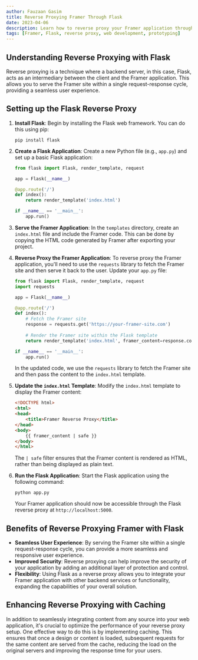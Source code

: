 ```yaml
---
author: Fauzaan Gasim
title: Reverse Proxying Framer Through Flask
date: 2023-04-06
description: Learn how to reverse proxy your Framer application through a Flask backend, enabling you to serve your Framer site within a single request-response cycle.
tags: [Framer, Flask, reverse proxy, web development, prototyping]
---
```


## Understanding Reverse Proxying with Flask

Reverse proxying is a technique where a backend server, in this case, Flask, acts as an intermediary between the client and the Framer application. This allows you to serve the Framer site within a single request-response cycle, providing a seamless user experience.

## Setting up the Flask Reverse Proxy

1. **Install Flask**: Begin by installing the Flask web framework. You can do this using pip:

   ```
   pip install flask
   ```

2. **Create a Flask Application**: Create a new Python file (e.g., `app.py`) and set up a basic Flask application:

   ```python
   from flask import Flask, render_template, request

   app = Flask(__name__)

   @app.route('/')
   def index():
       return render_template('index.html')

   if __name__ == '__main__':
       app.run()
   ```

3. **Serve the Framer Application**: In the `templates` directory, create an `index.html` file and include the Framer code. This can be done by copying the HTML code generated by Framer after exporting your project.

4. **Reverse Proxy the Framer Application**: To reverse proxy the Framer application, you'll need to use the `requests` library to fetch the Framer site and then serve it back to the user. Update your `app.py` file:

   ```python
   from flask import Flask, render_template, request
   import requests

   app = Flask(__name__)

   @app.route('/')
   def index():
       # Fetch the Framer site
       response = requests.get('https://your-framer-site.com')
       
       # Render the Framer site within the Flask template
       return render_template('index.html', framer_content=response.content.decode())
   
   if __name__ == '__main__':
       app.run()
   ```

   In the updated code, we use the `requests` library to fetch the Framer site and then pass the content to the `index.html` template.

5. **Update the `index.html` Template**: Modify the `index.html` template to display the Framer content:

   ```html
   <!DOCTYPE html>
   <html>
   <head>
       <title>Framer Reverse Proxy</title>
   </head>
   <body>
       {{ framer_content | safe }}
   </body>
   </html>
   ```

   The `| safe` filter ensures that the Framer content is rendered as HTML, rather than being displayed as plain text.

6. **Run the Flask Application**: Start the Flask application using the following command:

   ```
   python app.py
   ```

   Your Framer application should now be accessible through the Flask reverse proxy at `http://localhost:5000`.

## Benefits of Reverse Proxying Framer with Flask

- **Seamless User Experience**: By serving the Framer site within a single request-response cycle, you can provide a more seamless and responsive user experience.
- **Improved Security**: Reverse proxying can help improve the security of your application by adding an additional layer of protection and control.
- **Flexibility**: Using Flask as a reverse proxy allows you to integrate your Framer application with other backend services or functionality, expanding the capabilities of your overall solution.

## Enhancing Reverse Proxying with Caching

In addition to seamlessly integrating content from any source into your web application, it's crucial to optimize the performance of your reverse proxy setup. One effective way to do this is by implementing caching. This ensures that once a design or content is loaded, subsequent requests for the same content are served from the cache, reducing the load on the original servers and improving the response time for your users.